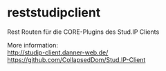 # reststudipclient
Rest Routen für die CORE-Plugins des Stud.IP Clients

More information:  
http://studip-client.danner-web.de/  
https://github.com/CollapsedDom/Stud.IP-Client
